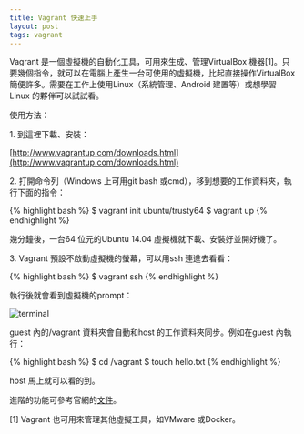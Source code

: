 ```yaml
---
title: Vagrant 快速上手
layout: post
tags: vagrant
---
```

<!-- what -->
Vagrant 是一個虛擬機的自動化工具，可用來生成、管理VirtualBox 機器[1]。只要幾個指令，就可以在電腦上產生一台可使用的虛擬機，比起直接操作VirtualBox 簡便許多。需要在工作上使用Linux（系統管理、Android 建置等）或想學習Linux 的夥伴可以試試看。

<!-- how -->
使用方法：

1\. 到這裡下載、安裝：

[http://www.vagrantup.com/downloads.html](http://www.vagrantup.com/downloads.html)

2\. 打開命令列（Windows 上可用git bash 或cmd），移到想要的工作資料夾，執行下面的指令：

{% highlight bash %}
$ vagrant init ubuntu/trusty64
$ vagrant up
{% endhighlight %}

幾分鐘後，一台64 位元的Ubuntu 14.04 虛擬機就下載、安裝好並開好機了。 

3\. Vagrant 預設不啟動虛擬機的螢幕，可以用ssh 連進去看看：

{% highlight bash %}
$ vagrant ssh
{% endhighlight %}

執行後就會看到虛擬機的prompt：

![terminal](https://dl.dropboxusercontent.com/u/31448207/imgs/Screen%20Shot%202014-08-14%20at%209.13.23%20PM.png)

guest 內的/vagrant 資料夾會自動和host 的工作資料夾同步。例如在guest 內執行：

{% highlight bash %}
$ cd /vagrant
$ touch hello.txt
{% endhighlight %}

host 馬上就可以看的到。

進階的功能可參考官網的[文件](http://docs.vagrantup.com/v2/)。

[1] Vagrant 也可用來管理其他虛擬工具，如VMware 或Docker。

